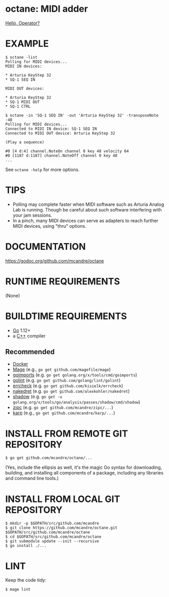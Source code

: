 # octane: MIDI adder

[Hello, Operator?](hello-operator.mp3)

# EXAMPLE

```console
$ octane -list
Polling for MIDI devices...
MIDI IN devices:

* Arturia KeyStep 32
* SQ-1 SEQ IN

MIDI OUT devices:

* Arturia KeyStep 32
* SQ-1 MIDI OUT
* SQ-1 CTRL

$ octane -in 'SQ-1 SEQ IN' -out 'Arturia KeyStep 32' -transposeNote -48
Polling for MIDI devices...
Connected to MIDI IN device: SQ-1 SEQ IN
Connected to MIDI OUT device: Arturia KeyStep 32

(Play a sequence)

#0 [4 d:4] channel.NoteOn channel 0 key 48 velocity 64
#0 [1187 d:1187] channel.NoteOff channel 0 key 48
...
```

See `octane -help` for more options.

# TIPS

* Polling may complete faster when MIDI software such as Arturia Analog Lab is running. Though be careful about such software interfering with your jam sessions.
* In a pinch, many MIDI devices can serve as adapters to reach further MIDI devices, using "thru" options.

# DOCUMENTATION

https://godoc.org/github.com/mcandre/octane

# RUNTIME REQUIREMENTS

(None)

# BUILDTIME REQUIREMENTS

* [Go](https://golang.org/) 1.12+
* a [C++](https://en.wikipedia.org/wiki/List_of_compilers#C++_compilers) compiler

## Recommended

* [Docker](https://www.docker.com/)
* [Mage](https://magefile.org/) (e.g., `go get github.com/magefile/mage`)
* [goimports](https://godoc.org/golang.org/x/tools/cmd/goimports) (e.g. `go get golang.org/x/tools/cmd/goimports`)
* [golint](https://github.com/golang/lint) (e.g. `go get github.com/golang/lint/golint`)
* [errcheck](https://github.com/kisielk/errcheck) (e.g. `go get github.com/kisielk/errcheck`)
* [nakedret](https://github.com/alexkohler/nakedret) (e.g. `go get github.com/alexkohler/nakedret`)
* [shadow](golang.org/x/tools/go/analysis/passes/shadow/cmd/shadow) (e.g. `go get -u golang.org/x/tools/go/analysis/passes/shadow/cmd/shadow`)
* [zipc](https://github.com/mcandre/zipc) (e.g. `go get github.com/mcandre/zipc/...`)
* [karp](https://github.com/mcandre/karp) (e.g., `go get github.com/mcandre/karp/...`)

# INSTALL FROM REMOTE GIT REPOSITORY

```console
$ go get github.com/mcandre/octane/...
```

(Yes, include the ellipsis as well, it's the magic Go syntax for downloading, building, and installing all components of a package, including any libraries and command line tools.)

# INSTALL FROM LOCAL GIT REPOSITORY

```
$ mkdir -p $GOPATH/src/github.com/mcandre
$ git clone https://github.com/mcandre/octane.git $GOPATH/src/github.com/mcandre/octane
$ cd $GOPATH/src/github.com/mcandre/octane
$ git submodule update --init --recursive
$ go install ./...
```

# LINT

Keep the code tidy:

```console
$ mage lint
```
